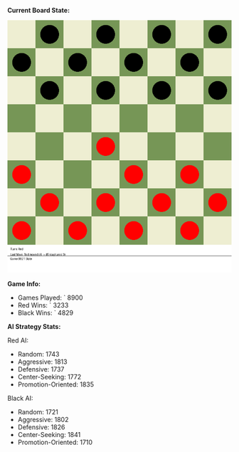 
**Current Board State:**  
<!-- START_GIF -->
![Checkers Game](./checkers_game.gif)
<!-- END_GIF -->

**Game Info:**  
- Games Played: `<!-- GAMES_PLAYED --> 8900
- Red Wins: `<!-- RED_WINS --> 3233
- Black Wins: `<!-- BLACK_WINS --> 4829

<!-- AI_STATS -->
**AI Strategy Stats:**

Red AI:
- Random: 1743
- Aggressive: 1813
- Defensive: 1737
- Center-Seeking: 1772
- Promotion-Oriented: 1835

Black AI:
- Random: 1721
- Aggressive: 1802
- Defensive: 1826
- Center-Seeking: 1841
- Promotion-Oriented: 1710
